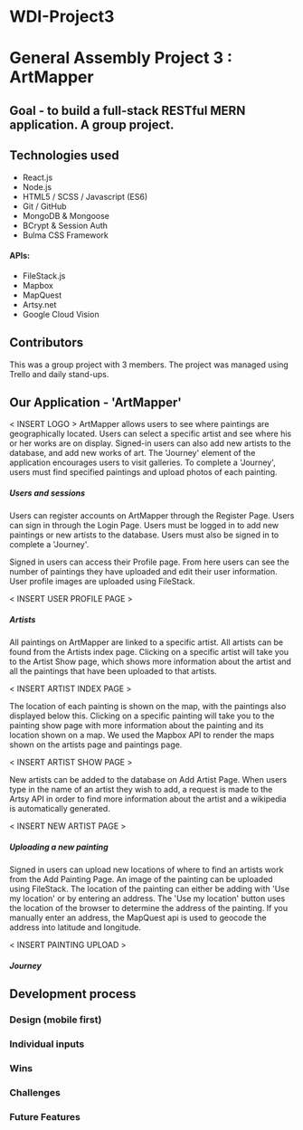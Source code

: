 # WDI-Project3
# General Assembly Project 3 : ArtMapper

## Goal - to build a full-stack RESTful MERN application. A group project.

## Technologies used

* React.js
* Node.js
* HTML5 / SCSS / Javascript (ES6)
* Git / GitHub
* MongoDB & Mongoose
* BCrypt & Session Auth
* Bulma CSS Framework

#### APIs:
* FileStack.js
* Mapbox
* MapQuest
* Artsy.net
* Google Cloud Vision

## Contributors

This was a group project with 3 members. The project was managed using Trello and daily stand-ups.

## Our Application - 'ArtMapper'
< INSERT LOGO >
ArtMapper allows users to see where paintings are geographically located. Users can select a specific artist and see where his or her works are on display. Signed-in users can also add new artists to the database, and add new works of art. The 'Journey' element of the application encourages users to visit galleries. To complete a 'Journey', users must find specified paintings and upload photos of each painting.

##### Users and sessions
Users can register accounts on ArtMapper through the Register Page. Users can sign in through the Login Page. Users must be logged in to add new paintings or new artists to the database. Users must also be signed in to complete a 'Journey'.

Signed in users can access their Profile page. From here users can see the number of paintings they have uploaded and edit their user information. User profile images are uploaded using FileStack.

< INSERT USER PROFILE PAGE >  

##### Artists
All paintings on ArtMapper are linked to a specific artist. All artists can be found from the Artists index page. Clicking on a specific artist will take you to the Artist Show page, which shows more information about the artist and all the paintings that have been uploaded to that artists.

< INSERT ARTIST INDEX PAGE >

The location of each painting is shown on the map, with the paintings also displayed below this.  Clicking on a specific painting will take you to the painting show page with more information about the painting and its location shown on a map. We used the Mapbox API to render the maps shown on the artists page and paintings page.

< INSERT ARTIST SHOW PAGE >

New artists can be added to the database on Add Artist Page. When users type in the name of an artist they wish to add, a request is made to the Artsy API in order to find more information about the artist and a wikipedia is automatically generated.

< INSERT NEW ARTIST PAGE >

##### Uploading a new painting

Signed in users can upload new locations of where to find an artists work from the Add Painting Page. An image of the painting can be uploaded using FileStack. The location of the painting can either be adding with 'Use my location' or by entering an address. The 'Use my location' button uses the location of the browser to determine the address of the painting. If you manually enter an address, the MapQuest api is used to geocode the address into latitude and longitude.

< INSERT PAINTING UPLOAD >

##### Journey



## Development process
### Design (mobile first)
### Individual inputs
### Wins
### Challenges
### Future Features
